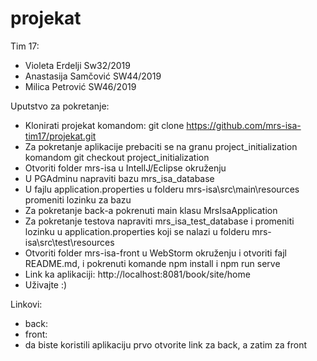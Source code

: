 # projekat

Tim 17:
  * Violeta Erdelji Sw32/2019
  * Anastasija Samčović SW44/2019
  * Milica Petrović SW46/2019
 
Uputstvo za pokretanje:
  * Klonirati projekat komandom: git clone https://github.com/mrs-isa-tim17/projekat.git
  * Za pokretanje aplikacije prebaciti se na granu project_initialization komandom git checkout project_initialization
  * Otvoriti folder mrs-isa u IntellJ/Eclipse okruženju
  * U PGAdminu napraviti bazu mrs_isa_database
  * U fajlu application.properties u folderu mrs-isa\src\main\resources promeniti lozinku za bazu
  * Za pokretanje back-a pokrenuti main klasu MrsIsaApplication
  * Za pokretanje testova napraviti mrs_isa_test_database i promeniti lozinku u application.properties koji se nalazi u folderu mrs-isa\src\test\resources
  * Otvoriti folder mrs-isa-front u WebStorm okruženju i otvoriti fajl README.md, i pokrenuti komande npm install i npm run serve
  * Link ka aplikaciji: http://localhost:8081/book/site/home
  * Uživajte :)

Linkovi:
  * back: 
  * front: 
  * da biste koristili aplikaciju prvo otvorite link za back, a zatim za front

